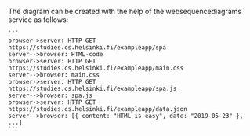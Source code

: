 
The diagram can be created with the help of the websequencediagrams service as follows:
    
    ```
    browser->server: HTTP GET https://studies.cs.helsinki.fi/exampleapp/spa
    server-->browser: HTML-code
    browser->server: HTTP GET https://studies.cs.helsinki.fi/exampleapp/main.css
    server-->browser: main.css
    browser->server: HTTP GET https://studies.cs.helsinki.fi/exampleapp/spa.js
    server-->browser: spa.js
    browser->server: HTTP GET https://studies.cs.helsinki.fi/exampleapp/data.json
    server-->browser: [{ content: "HTML is easy", date: "2019-05-23" }, ...]
    ```




 